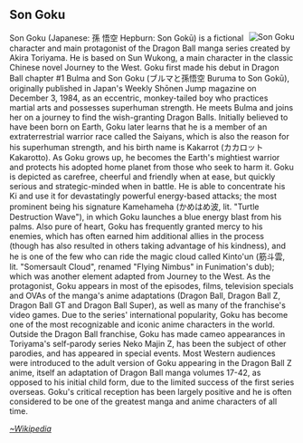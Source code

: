 ## Son Goku
<script src="https://ajax.googleapis.com/ajax/libs/jquery/3.2.1/jquery.min.js" > 
</script> 
<link href="https://cdnjs.cloudflare.com/ajax/libs/select2/4.0.3/css/select2.min.css" rel="stylesheet" />
<script src="https://cdnjs.cloudflare.com/ajax/libs/select2/4.0.3/js/select2.min.js">
</script>
<script src="https://rawgit.com/Marios-R/Tags-filter-for-AnnotatorJS/master/annotator.1.2.10/annotator.min.js"> 
</script>
<link href="https://rawgit.com/Marios-R/Tags-filter-for-AnnotatorJS/master/annotator.1.2.10/annotator.min.css" rel="stylesheet" />
<script src="https://rawgit.com/Marios-R/Tags-filter-for-AnnotatorJS/master/annotator.1.2.10/annotator.tags.min.js"> 
</script>
<script src="https://rawgit.com/Marios-R/Tags-filter-for-AnnotatorJS/master/src/myFilter.js"> 
</script>


<img src="https://upload.wikimedia.org/wikipedia/en/a/af/Son_Goku_YoungAdult.PNG" alt="Son Goku" align="right">

Son Goku (Japanese: 孫 悟空 Hepburn: Son Gokū) is a fictional character and main protagonist of the Dragon Ball manga series created by Akira Toriyama. He is based on Sun Wukong, a main character in the classic Chinese novel Journey to the West. Goku first made his debut in Dragon Ball chapter #1 Bulma and Son Goku (ブルマと孫悟空 Buruma to Son Gokū), originally published in Japan's Weekly Shōnen Jump magazine on December 3, 1984, as an eccentric, monkey-tailed boy who practices martial arts and possesses superhuman strength. He meets Bulma and joins her on a journey to find the wish-granting Dragon Balls.
Initially believed to have been born on Earth, Goku later learns that he is a member of an extraterrestrial warrior race called the Saiyans, which is also the reason for his superhuman strength, and his birth name is Kakarrot (カカロット Kakarotto). As Goku grows up, he becomes the Earth's mightiest warrior and protects his adopted home planet from those who seek to harm it. Goku is depicted as carefree, cheerful and friendly when at ease, but quickly serious and strategic-minded when in battle. He is able to concentrate his Ki and use it for devastatingly powerful energy-based attacks; the most prominent being his signature Kamehameha (かめはめ波, lit. "Turtle Destruction Wave"), in which Goku launches a blue energy blast from his palms. Also pure of heart, Goku has frequently granted mercy to his enemies, which has often earned him additional allies in the process (though has also resulted in others taking advantage of his kindness), and he is one of the few who can ride the magic cloud called Kinto'un (筋斗雲, lit. "Somersault Cloud", renamed "Flying Nimbus" in Funimation's dub); which was another element adapted from Journey to the West.
As the protagonist, Goku appears in most of the episodes, films, television specials and OVAs of the manga's anime adaptations (Dragon Ball, Dragon Ball Z, Dragon Ball GT and Dragon Ball Super), as well as many of the franchise's video games. Due to the series' international popularity, Goku has become one of the most recognizable and iconic anime characters in the world. Outside the Dragon Ball franchise, Goku has made cameo appearances in Toriyama's self-parody series Neko Majin Z, has been the subject of other parodies, and has appeared in special events. Most Western audiences were introduced to the adult version of Goku appearing in the Dragon Ball Z anime, itself an adaptation of Dragon Ball manga volumes 17-42, as opposed to his initial child form, due to the limited success of the first series overseas. Goku's critical reception has been largely positive and he is often considered to be one of the greatest manga and anime characters of all time.


[*~Wikipedia*](https://en.wikipedia.org/wiki/Goku)

<script>
var annotation = $('#main_content').annotator();
annotation.annotator('addPlugin', 'Tags');
annotation.annotator('addPlugin', 'TagsFilter',{element: 'body', width: "500px"});
</script>
